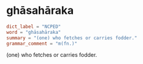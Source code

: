 # ghāsahāraka

``` toml
dict_label = "NCPED"
word = "ghāsahāraka"
summary = "(one) who fetches or carries fodder."
grammar_comment = "m(fn.)"
```

(one) who fetches or carries fodder.

